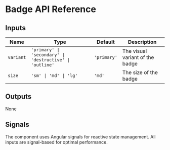 # Badge API Reference

## Inputs

| Name | Type | Default | Description |
|------|------|---------|-------------|
| `variant` | `'primary' \| 'secondary' \| 'destructive' \| 'outline'` | `'primary'` | The visual variant of the badge |
| `size` | `'sm' \| 'md' \| 'lg'` | `'md'` | The size of the badge |

## Outputs

None

## Signals

The component uses Angular signals for reactive state management. All inputs are signal-based for optimal performance.